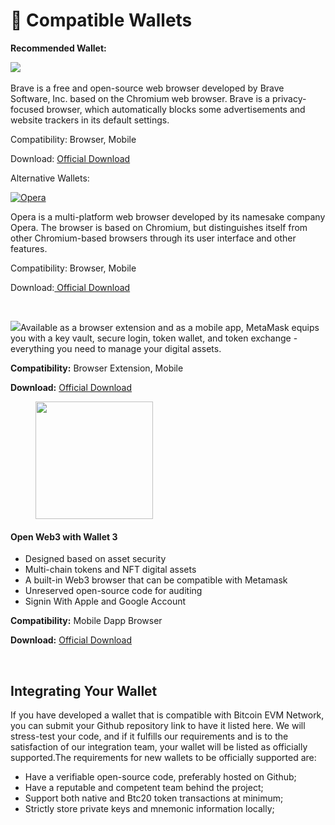 # 🏦 Compatible Wallets

**Recommended Wallet:**

**​**​[​![](https://brave.com/static-assets/images/brave-logo.svg)​](https://brave.com/)&#x20;

Brave is a free and open-source web browser developed by Brave Software, Inc. based on the Chromium web browser. Brave is a privacy-focused browser, which automatically blocks some advertisements and website trackers in its default settings.

Compatibility: Browser, Mobile

Download: [Official Download](https://brave.com)



Alternative Wallets:



[![Opera](https://cdn-production-opera-website.operacdn.com/staticfiles/assets/images/logo/logo-and-name.46b042c664d0.png)](https://www.opera.com/)

Opera is a multi-platform web browser developed by its namesake company Opera. The browser is based on Chromium, but distinguishes itself from other Chromium-based browsers through its user interface and other features.

Compatibility: Browser, Mobile

Download:[ Official Download](https://www.opera.com/)

**​**

​![](https://1479452965-files.gitbook.io/\~/files/v0/b/gitbook-x-prod.appspot.com/o/spaces%2Fw8N76RudwAt1Iyty0Cmd%2Fuploads%2FOnhRQvVT0wcuSr3i7Khu%2Fmetamask-logo.png?alt=media\&token=ce33a61a-c2d7-4301-9b47-37030771223a)​Available as a browser extension and as a mobile app, MetaMask equips you with a key vault, secure login, token wallet, and token exchange - everything you need to manage your digital assets.

**Compatibility:** Browser Extension, Mobile

**Download:** [Official Download](https://metamask.io/download/)

<figure><img src="https://wallet3.io/static/media/logo.c13e125d.svg" alt="" width="188"><figcaption></figcaption></figure>

#### Open Web3 with Wallet 3

* Designed based on asset security
* Multi-chain tokens and NFT digital assets
* A built-in Web3 browser that can be compatible with Metamask
* Unreserved open-source code for auditing
* Signin With Apple and Google Account

**Compatibility:** Mobile Dapp Browser

**Download:** [Official Download](https://wallet3.io/)

**​**

## Integrating Your Wallet <a href="#integrating-your-wallet" id="integrating-your-wallet"></a>

If you have developed a wallet that is compatible with Bitcoin EVM Network, you can submit your Github repository link to have it listed here. We will stress-test your code, and if it fulfills our requirements and is to the satisfaction of our integration team, your wallet will be listed as officially supported.The requirements for new wallets to be officially supported are:

* Have a verifiable open-source code, preferably hosted on Github;
* Have a reputable and competent team behind the project;
* Support both native and Btc20 token transactions at minimum;
* Strictly store private keys and mnemonic information locally;
